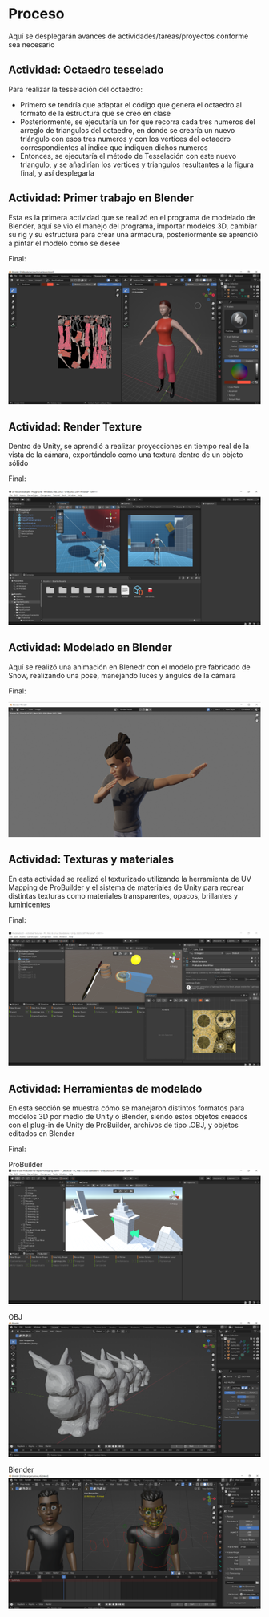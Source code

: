 # Proceso
Aquí se desplegarán avances de actividades/tareas/proyectos conforme sea necesario

## Actividad: Octaedro tesselado

Para realizar la tesselación del octaedro:

* Primero se tendría que adaptar el código que genera el octaedro al formato de la estructura que se creó en clase
* Posteriormente, se ejecutaría un for que recorra cada tres numeros del arreglo de triangulos del octaedro, en donde 
se crearía un nuevo triángulo con esos tres numeros y con los vertices del octaedro correspondientes al indice que indiquen dichos numeros
* Entonces, se ejecutaría el método de Tesselación con este nuevo triangulo, y se añadirían los vertices y triangulos resultantes a la figura 
final, y así desplegarla

## Actividad: Primer trabajo en Blender

Esta es la primera actividad que se realizó en el programa de modelado de Blender, aquí se vio el manejo del programa, importar modelos 3D, cambiar su rig y su estructura para crear una armadura, posteriormente se aprendió a pintar el modelo como se desee

Final:

![Primero](https://github.com/JoanDGG/Semestre-TEC/blob/c42b6609c73e8026fe751a2654571b0d57c74eb8/Proceso/Imagenes/Primero.png)

## Actividad: Render Texture

Dentro de Unity, se aprendió a realizar proyecciones en tiempo real de la vista de la cámara, exportándolo como una textura dentro de un objeto sólido

Final:

![Render Texture](https://github.com/JoanDGG/Semestre-TEC/blob/c42b6609c73e8026fe751a2654571b0d57c74eb8/Proceso/Imagenes/Render.png)

## Actividad: Modelado en Blender

Aquí se realizó una animación en Blenedr con el modelo pre fabricado de Snow, realizando una pose, manejando luces y ángulos de la cámara

Final:

![Snow Pose](https://github.com/JoanDGG/Semestre-TEC/blob/c42b6609c73e8026fe751a2654571b0d57c74eb8/Proceso/Imagenes/Snow.png)

## Actividad: Texturas y materiales

En esta actividad se realizó el texturizado utilizando la herramienta de UV Mapping de ProBuilder y el sistema de materiales de Unity para recrear distintas texturas como materiales transparentes, opacos, brillantes y luminicentes

Final:

![Textures](https://github.com/JoanDGG/Semestre-TEC/blob/c42b6609c73e8026fe751a2654571b0d57c74eb8/Proceso/Imagenes/Materiales.png)

## Actividad: Herramientas de modelado

En esta sección se muestra cómo se manejaron distintos formatos para modelos 3D por medio de Unity o Blender, siendo estos objetos creados con el plug-in de Unity de ProBuilder, archivos de tipo .OBJ, y objetos editados en Blender

Final:

ProBuilder  
![ProBuilder](https://github.com/JoanDGG/Semestre-TEC/blob/c42b6609c73e8026fe751a2654571b0d57c74eb8/Proceso/Imagenes/ProBuilder.png)

OBJ 
![OBJ](https://github.com/JoanDGG/Semestre-TEC/blob/c42b6609c73e8026fe751a2654571b0d57c74eb8/Proceso/Imagenes/Blender.png)

Blender
![Blender](https://github.com/JoanDGG/Semestre-TEC/blob/c42b6609c73e8026fe751a2654571b0d57c74eb8/Proceso/Imagenes/Blender2.png)